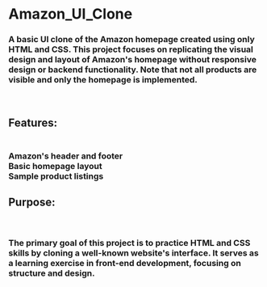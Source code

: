 # Amazon_UI_Clone
<h3>A basic UI clone of the Amazon homepage created using only HTML and CSS. This project focuses on replicating the visual design and layout of Amazon's homepage without responsive design or backend functionality. Note that not all products are visible and only the homepage is implemented.</h3>
<br><h2>Features:</h2>
<h3><br>Amazon's header and footer
<br>Basic homepage layout
<br>Sample product listings
<br></h3>
<h2>Purpose:</h2>
<br><h3>The primary goal of this project is to practice HTML and CSS skills by cloning a well-known website's interface. It serves as a learning exercise in front-end development, focusing on structure and design.</h3>
